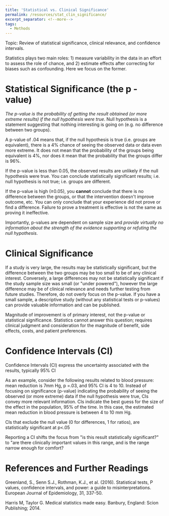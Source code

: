 ```yaml
---
title: 'Statistical vs. Clinical Significance'
permalink: /resources/stat_clin_significance/
excerpt_separator: <!--more-->
tags:
  - Methods
---
```

<!--more-->
Topic: Review of statistical significance, clinical relevance, and confidence intervals. 

Statistics plays two main roles: 1) measure variability in the data in an effort to assess the role of chance, and 2) estimate effects after correcting for biases such as confounding. Here we focus on the former.

# Statistical Significance (the p -value)

*The p-value is the probability of getting the result obtained (or more extreme results) if the null hypothesis were true*. Null hypothesis is a statement suggesting that nothing interesting is going on (e.g. no difference between two groups).

A p-value of .04 means that, if the null hypothesis is true (i.e. groups are equivalent), there is a 4% chance of seeing the observed data or data even more extreme. It does not mean that the probability of the groups being equivalent is 4%, nor does it mean that the probability that the groups differ is 96%.

If the p-value is less than 0.05, the observed results are unlikely if the null hypothesis were true. You can conclude statistically significant results; i.e. null hypothesis is not true; i.e. groups are different.

If the p-value is high ($\geq$0.05), you **cannot** conclude that there is no difference between the groups, or that the intervention doesn't improve outcome, etc. You can only conclude that your experience did not prove or find a difference. Failure to prove a treatment is effective is not the same as proving it ineffective.

Importantly, p-values are dependent on sample size and *provide virtually no information about the strength of the evidence supporting or refuting the null hypothesis*.



# Clinical Significance

If a study is very large, the results may be statistically significant, but the difference between the two groups may be too small to be of any clinical interest. Conversely, a large differences may not be statistically significant if the study sample size was small (or "under powered"), however the large difference may be of clinical relevance and needs further testing from future studies. Therefore, do not overly focus on the p-value. If you have a small sample, a descriptive study (without any statistical tests or p-values) can provide valuable information and can be published. 

Magnitude of improvement is of primary interest, not the p-value or statistical significance. Statistics cannot answer this question; requires clinical judgment and consideration for the magnitude of benefit, side effects, costs, and patient preferences.


# Confidence Intervals (CI)

Confidence Intervals (CI) express the uncertainty associated with the results, typically 95% CI

As an example, consider the following results related to blood pressure: mean reduction is 7mm Hg, p =.03, and 95% CI is 4 to 10. Instead of focusing on significance (p-value) indicating the probability of seeing the observed (or more extreme) data if the null hypothesis were true, CIs convey more relevant information. CIs indicate the best guess for the size of the effect in the population, 95% of the time. In this case, the estimated mean reduction in blood pressure is between 4 to 10 mm Hg. 

CIs that exclude the null value (0 for differences, 1 for ratios), are statistically significant at p\<.05

Reporting a CI shifts the focus from "is this result statistically significant?" to "are there clinically important values in this range, and is the range narrow enough for comfort?


# References and Further Readings

Greenland, S., Senn S.J., Rothman, K.J., et al. (2016). Statistical tests, P values, confidence intervals, and power: a guide to misinterpretations. European Journal of Epidemiology, 31, 337-50.

Harris M, Taylor G. Medical statistics made easy. Banbury, England: Scion Publishing; 2014.
